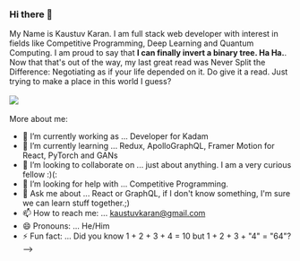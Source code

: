 ### Hi there 👋

My Name is Kaustuv Karan. I am full stack web developer with interest in fields like Competitive Programming, Deep Learning and Quantum Computing. I am proud to say that **I can finally invert a binary tree. Ha Ha.**. Now that that's out of the way, my last great read was Never Split the Difference: Negotiating as if your life depended on it. Do give it a read. Just trying to make a place in this world I guess?
<br></br>
![](https://komarev.com/ghpvc/?username=kaustuvkaran01&style=flat-square&color=46f2b3&label=Visitor+Count)
<br></br>
More about me: 
- 🔭 I’m currently working as ... Developer for Kadam
- 🌱 I’m currently learning ... Redux, ApolloGraphQL, Framer Motion for React, PyTorch and GANs
- 👯 I’m looking to collaborate on ... just about anything. I am a very curious fellow :)(:
- 🤔 I’m looking for help with ... Competitive Programming.
- 💬 Ask me about ... React or GraphQL, if I don't know something, I'm sure we can learn stuff together.;)
- 📫 How to reach me: ... kaustuvkaran@gmail.com
- 😄 Pronouns: ... He/Him
- ⚡ Fun fact: ... Did you know 1 + 2 + 3 + 4 = 10 but 1 + 2 + 3 + "4" = "64"?
-->
